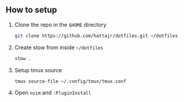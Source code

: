 ## How to setup

1. Clone the repo in the `$HOME` directory

    ```bash
    git clone https://github.com/hattajr/dotfiles.git ~/dotfiles
    ```
1. Create stow from inside `~/dotfiles`
    ```bash
    stow .
    ```
1. Setup tmux source
    ```
    tmux source-file ~/.config/tmux/tmux.conf
    ```
1. Open `nvim` and `:PluginInstall`
